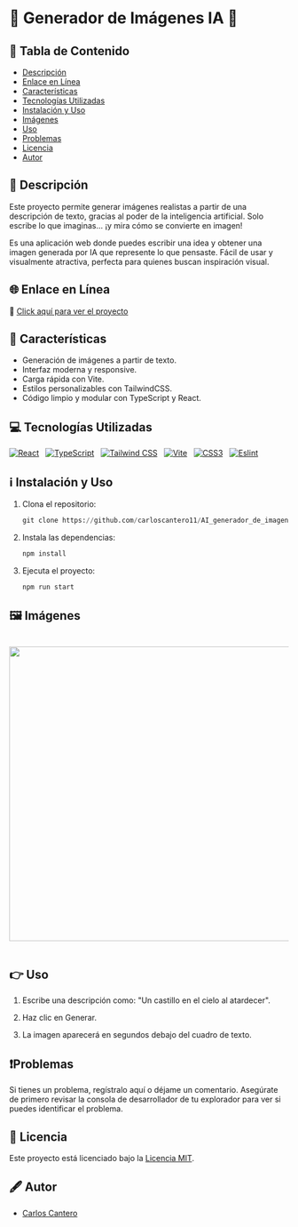 # 📌 Generador de Imágenes IA 🎨

## 📑 Tabla de Contenido
- [Descripción](#-descripción)
- [Enlace en Línea](#-enlace-en-línea)
- [Características](#-características)
- [Tecnologías Utilizadas](#-tecnologías-utilizadas)
- [Instalación y Uso](#ℹ️-instalación-y-uso)
- [Imágenes](#%EF%B8%8F-imágenes)
- [Uso](#-uso)
- [Problemas](#problemas)
- [Licencia](#-licencia)
- [Autor](#%EF%B8%8F-autor)

## 📜 Descripción
Este proyecto permite generar imágenes realistas a partir de una descripción de texto, gracias al poder de la inteligencia artificial. Solo escribe lo que imaginas... ¡y mira cómo se convierte en imagen!

Es una aplicación web donde puedes escribir una idea y obtener una imagen generada por IA que represente lo que pensaste. Fácil de usar y visualmente atractiva, perfecta para quienes buscan inspiración visual.

## 🌐 Enlace en Línea

🔗 [Click aquí para ver el proyecto](ai-generador-de-imagenes.vercel.app)

## 🎯 Características

- Generación de imágenes a partir de texto.
- Interfaz moderna y responsive.
- Carga rápida con Vite.
- Estilos personalizables con TailwindCSS.
- Código limpio y modular con TypeScript y React.

## 💻 Tecnologías Utilizadas
<div>

[![React](https://img.shields.io/badge/React-61DAFB.svg?style=for-the-badge&logo=React&logoColor=black)](https://reactjs.org/) &nbsp;
[![TypeScript](https://img.shields.io/badge/TypeScript-3178C6?logo=typescript&logoColor=fff&style=for-the-badge)](https://www.typescriptlang.org/) &nbsp;
[![Tailwind CSS](https://img.shields.io/badge/Tailwind%20CSS-06B6D4.svg?style=for-the-badge&logo=Tailwind-CSS&logoColor=white)](https://tailwindcss.com/) &nbsp;
[![Vite](https://img.shields.io/badge/Vite-646CFF.svg?style=for-the-badge&logo=Vite&logoColor=white)](https://vitejs.dev/) &nbsp;
[![CSS3](https://img.shields.io/badge/CSS3-1572B6?logo=css3&logoColor=fff&style=for-the-badge)](https://developer.mozilla.org/en-US/docs/Web/CSS) &nbsp;
[![Eslint](https://img.shields.io/badge/ESLint-4B32C3.svg?style=for-the-badge&logo=ESLint&logoColor=white)](https://eslint.org/) &nbsp;

</div>

## ℹ️ Instalación y Uso

1. Clona el repositorio:
    ``` py
    git clone https://github.com/carloscantero11/AI_generador_de_imagenes.git
    ```
  
2. Instala las dependencias:
    ``` js
    npm install
    ```

3. Ejecuta el proyecto:
    ``` bash
    npm run start
    ```

## 🖼️ Imágenes
<br/>

<div align="center">
<img src="https://github.com/user-attachments/assets/5e7e42bf-635c-4bdc-8945-168b9427de76" height="530"/> 
</div>

<br/>

## 👉 Uso

1. Escribe una descripción como: "Un castillo en el cielo al atardecer".

2. Haz clic en Generar.

3. La imagen aparecerá en segundos debajo del cuadro de texto.

## ❗Problemas
Si tienes un problema, regístralo aquí o déjame un comentario. Asegúrate de primero revisar la consola de desarrollador de tu explorador para ver si puedes identificar el problema.

## 📝 Licencia

Este proyecto está licenciado bajo la [Licencia MIT](LICENSE).

## 🖋️ Autor

- [Carlos Cantero](https://github.com/carloscantero11)

